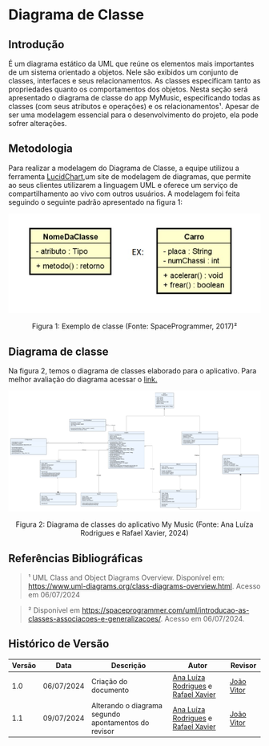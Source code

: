 # Diagrama de Classe

## Introdução

É um diagrama estático da UML que reúne os elementos mais importantes de um sistema orientado a objetos. Nele são exibidos um conjunto de classes, 
interfaces e seus relacionamentos. As classes especificam tanto as propriedades quanto os comportamentos dos objetos. Nesta seção será apresentado 
o diagrama de classe do app MyMusic, especificando todas as classes (com seus atributos e operações) e os relacionamentos¹. Apesar de ser uma 
modelagem essencial para o desenvolvimento do projeto, ela pode sofrer alterações.

## Metodologia

Para realizar a modelagem do Diagrama de Classe, a equipe utilizou a ferramenta [LucidChart](https://www.lucidchart.com/pages/pt),um site de modelagem de diagramas, que permite ao seus clientes utilizarem a linguagem UML e oferece um serviço de compartilhamento ao vivo com outros usuários.
A modelagem foi feita seguindo o seguinte padrão apresentado na figura 1:

<div style="text-align: center">
  <img src="../../Assets/diagramaClasseEx.png" alt="Diagrama de classe" title="Título da Imagem" />
  <p>Figura 1: Exemplo de classe (Fonte: SpaceProgrammer, 2017)²</p>
</div>

## Diagrama de classe   

Na figura 2, temos o diagrama de classes elaborado para o aplicativo. Para melhor avaliação do diagrama acessar o [link.](https://lucid.app/lucidchart/31c29fc7-aa1c-4aa6-9230-582034a77ddf/edit?viewport_loc=-1696%2C-1484%2C6656%2C3352%2CHWEp-vi-RSFO&invitationId=inv_8d8d08ce-dac2-47f2-92ec-4f110c1a106d)

<div style="text-align: center">
  <img src="../../Assets/diagramaClasses.png" alt="Diagrama de classe" title="Título da Imagem" />
  <p>Figura 2: Diagrama de classes do aplicativo My Music  (Fonte: Ana Luíza Rodrigues e Rafael Xavier, 2024)</p>
</div>

## Referências Bibliográficas

> ¹ UML Class and Object Diagrams Overview. Disponível em: <https://www.uml-diagrams.org/class-diagrams-overview.html>. Acesso em 06/07/2024

> ² Disponível em <https://spaceprogrammer.com/uml/introducao-as-classes-associacoes-e-generalizacoes/>. Acesso em 06/07/2024.


## Histórico de Versão

| Versão  | Data       | Descrição                  | Autor                    | Revisor   |
|---------|------------|----------------------------|-------------|-----------|
| 1.0     | 06/07/2024 | Criação do documento | [Ana Luíza Rodrigues](https://www.github.com/analuizargds) e [Rafael Xavier](https://www.github.com/rafaelxavierr) | [João Vitor](https://www.github.com/Jvsoutomaior) |
| 1.1     | 09/07/2024 | Alterando o diagrama segundo apontamentos do revisor | [Ana Luíza Rodrigues](https://www.github.com/analuizargds) e [Rafael Xavier](https://www.github.com/rafaelxavierr) | [João Vitor](https://www.github.com/Jvsoutomaior) |